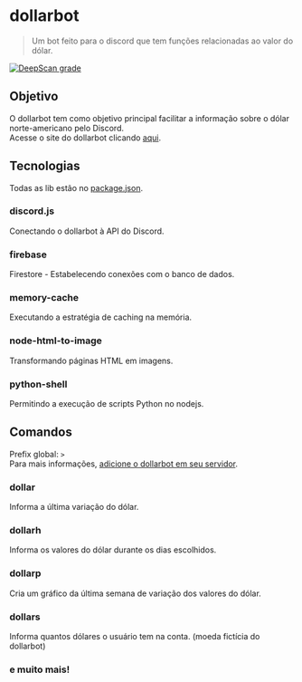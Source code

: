 # dollarbot

> Um bot feito para o discord que tem funções relacionadas ao valor do dólar.

[![DeepScan grade](https://deepscan.io/api/teams/14855/projects/17932/branches/427442/badge/grade.svg)](https://deepscan.io/dashboard#view=project&tid=14855&pid=17932&bid=427442)

## Objetivo

O dollarbot tem como objetivo principal facilitar a informação sobre o dólar norte-americano pelo Discord.  
Acesse o site do dollarbot clicando [aqui](https://dollarbotds.vercel.app).

## Tecnologias

Todas as lib estão no [package.json](https://github.com/gepetojj/dollarbotv2/blob/master/package.json).  

### discord.js

Conectando o dollarbot à API do Discord.

### firebase

Firestore - Estabelecendo conexões com o banco de dados.

### memory-cache

Executando a estratégia de caching na memória.

### node-html-to-image

Transformando páginas HTML em imagens.

### python-shell

Permitindo a execução de scripts Python no nodejs.

## Comandos

Prefix global: `>`  
Para mais informações, [adicione o dollarbot em seu servidor](https://discord.com/oauth2/authorize?client_id=714842108128657458&scope=bot&permissions=8).

### dollar

Informa a última variação do dólar.  

### dollarh

Informa os valores do dólar durante os dias escolhidos.

### dollarp

Cria um gráfico da última semana de variação dos valores do dólar.

### dollars

Informa quantos dólares o usuário tem na conta. (moeda fictícia do dollarbot)

### e muito mais!
